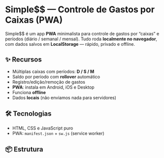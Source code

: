# Simple$$ — Controle de Gastos por Caixas (PWA)

Simple$$ é um app **PWA** minimalista para controle de gastos por “caixas” e períodos (diário / semanal / mensal). Tudo roda **localmente no navegador**, com dados salvos em **LocalStorage** — rápido, privado e offline.

## ✨ Recursos
- Múltiplas caixas com períodos: **D / S / M**
- Saldo por período com **rollover** automático
- Registro/edição/remoção de gastos
- **PWA**: instala em Android, iOS e Desktop
- Funciona **offline**
- Dados **locais** (não enviamos nada para servidores)

## 🛠 Tecnologias
- HTML, CSS e JavaScript puro
- PWA: `manifest.json` + `sw.js` (service worker)

## 📦 Estrutura
